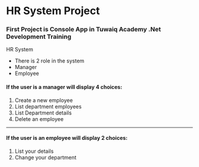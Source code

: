 # HR System Project
### First Project is Console App in Tuwaiq Academy .Net Development Training
HR System
- There is 2  role in the system 
- Manager 
- Employee 

#### If the user is a manager will display 4 choices:
1. Create a new employee
2. List department employees
3. List Department details
4. Delete an employee

_______________________
#### If the user is an employee will display 2 choices:
1. List your details
2. Change your department

